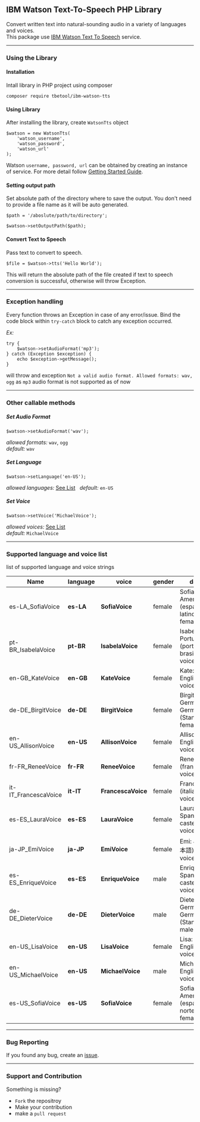 ## IBM Watson Text-To-Speech PHP Library

Convert written text into natural-sounding audio in a variety of languages and voices.  
This package use [IBM Watson Text To Speech](https://www.ibm.com/watson/services/text-to-speech/) service.

---
### Using the Library

#### Installation

Intall library in PHP project using composer
```
composer require tbetool/ibm-watson-tts
```

#### Using Library

After installing the library, create `WatsonTts` object
```
$watson = new WatsonTts(
    'watson_username', 
    'watson_password', 
    'watson_url'
);
```
Watson `username, password, url` can be obtained by creating an instance of service. For more detail follow [Getting Started Guide](https://console.bluemix.net/docs/services/text-to-speech/getting-started.html#gettingStarted).

#### Setting output path
Set absolute path of the directory where to save the output. You don't need to provide a file name as it will be auto generated.
```
$path = '/aboslute/path/to/directory';

$watson->setOutputPath($path);
```

#### Convert Text to Speech
Pass text to convert to speech.
```
$file = $watson->tts('Hello World');
```
This will return the absolute path of the file created if text to speech conversion is successful, otherwise will throw Exception.

---
### Exception handling

Every function throws an Exception in case of any error/issue. Bind the code block within `try-catch` block to catch any exception occurred.

_Ex:_
```
try {
    $watson->setAudioFormat('mp3');
} catch (Exception $exception) {
    echo $exception->getMessage();
}
```
will throw and exception `Not a valid audio format. Allowed formats: wav, ogg` as `mp3` audio format is not supported as of now

---
### Other callable methods

##### Set Audio Format
```
$watson->setAudioFormat('wav');
```
_allowed formats:_ `wav`, `ogg`  
_default:_ `wav`
##### Set Language
```
$watson->setLanguage('en-US');
```
_allowed languages:_ [See List](#supported-language-and-voice-list)  
_default:_ `en-US`
##### Set Voice
```
$watson->setVoice('MichaelVoice');
``` 
_allowed voices:_ [See List](#supported-language-and-voice-list)  
_default:_ `MichaelVoice`

---
### Supported language and voice list
list of supported language and voice strings

Name | language | voice | gender | description
--- | --- | --- | --- | ---
es-LA_SofiaVoice | **es-LA** | **SofiaVoice** | female | Sofia: Latin American Spanish (español latinoamericano) female voice.
pt-BR_IsabelaVoice | **pt-BR** | **IsabelaVoice** | female | Isabela: Brazilian Portuguese (português brasileiro) female voice.
en-GB_KateVoice | **en-GB** | **KateVoice** | female | Kate: British English female voice.
de-DE_BirgitVoice | **de-DE** | **BirgitVoice** | female | Birgit: Standard German of Germany (Standarddeutsch) female voice.
en-US_AllisonVoice | **en-US** | **AllisonVoice** | female | Allison: American English female voice.
fr-FR_ReneeVoice | **fr-FR** | **ReneeVoice** | female | Renee: French (français) female voice.
it-IT_FrancescaVoice | **it-IT** | **FrancescaVoice** | female | Francesca: Italian (italiano) female voice.
es-ES_LauraVoice | **es-ES** | **LauraVoice** | female | Laura: Castilian Spanish (español castellano) female voice.
ja-JP_EmiVoice | **ja-JP** | **EmiVoice** | female | Emi: Japanese (日本語) female voice.
es-ES_EnriqueVoice | **es-ES** | **EnriqueVoice** | male | Enrique: Castilian Spanish (español castellano) male voice.
de-DE_DieterVoice | **de-DE** | **DieterVoice** | male | Dieter: Standard German of Germany (Standarddeutsch) male voice.
en-US_LisaVoice | **en-US** | **LisaVoice** | female | Lisa: American English female voice.
en-US_MichaelVoice | **en-US** | **MichaelVoice** | male | Michael: American English male voice.
es-US_SofiaVoice | **es-US** | **SofiaVoice** | female | Sofia: North American Spanish (español norteamericano) female voice.

---
### Bug Reporting

If you found any bug, create an [issue](https://github.com/TBETool/ibm-watson-tts-php/issues/new).

---
### Support and Contribution

Something is missing? 
* `Fork` the repositroy
* Make your contribution
* make a `pull request`

